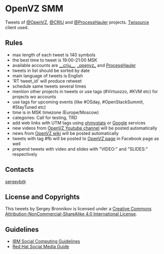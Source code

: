 OpenVZ SMM
==========

Tweets of [@OpenVZ](https://twitter.com/_openvz_), [@CRIU](https://twitter.com/__criu__) and
[@ProcessHauler](https://twitter.com/ProcessHauler) projects.
[Twisource](https://github.com/ligurio/twisource) client used.

## Rules

- max length of each tweet is 140 symbols
- the best time to tweet is 19:00-21:00 MSK
- available accounts are [\_\_criu\_\_](https://twitter.com/__criu__ ), [\_openvz\_](https://twitter.com/_openvz_) and [ProcessHauler](https://twitter.com/ProcessHauler)
- tweets in list should be sorted by date
- main language of tweets is English
- 'RT tweet\_id' will produce retweet
- schedule same tweets several times
- mention other projects in tweets or use tags (#Virtuozzo, #KVM etc) for projects wo accounts
- use tags for upcoming events (like #OSday, #OpenStackSummit, #StayTuned etc)
- time is in MSK timezone (Europe/Moscow)
- categories: Call for testing, TRD
- add web links with UTM tags using [ohmystats](https://ohmystats.com/utm) or [Google](https://goo.gl/zu4WVG) services
- new videos from [OpenVZ Youtube channel](http://www.youtube.com/c/OpenVZorg) will be posted automatically
- news from [OpenVZ wiki](https://openvz.org/News/updates) will be posted automatically
- tweets with tag #fb will be posted to [OpenVZ page](https://www.facebook.com/openvz.org) in Facebook page as well
- prepend tweets with video and slides with "VIDEO:" and "SLIDES:" respectively

## Contacts                               

[sergeyb@](https://twitter.com/estet)

## License and Copyrights

This tweets by Sergey Bronnikov is licensed under a [Creative Commons
Attribution-NonCommercial-ShareAlike 4.0 International
License](http://creativecommons.org/licenses/by-nc-sa/4.0/).

## Guidelines

- [IBM Social Computing Guidelines](https://www.ibm.com/blogs/zz/en/guidelines.html)
- [Red Hat Social Media Guide](http://brand.redhat.com/applications/social-media/)
